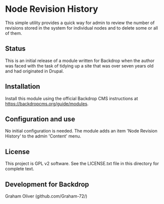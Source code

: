 # Node Revision History

This simple utility provides a quick way for admin to review 
the number of revisions stored in the system for individual 
nodes and to delete some or all of them.


## Status

This is an initial release of a module written for Backdrop when
the author was faced with the task of tidying up a site that was
over seven years old and had originated in Drupal.

## Installation

Install this module using the official Backdrop CMS instructions at
  https://backdropcms.org/guide/modules.
  
  
## Configuration and use

No initial configuration is needed. 
The module adds an item 'Node Revision History' to the admin 'Content' menu.

  
## License

This project is GPL v2 software. See the LICENSE.txt file in this
directory for complete text.
    
        
## Development for Backdrop

Graham Oliver (github.com/Graham-72/)


